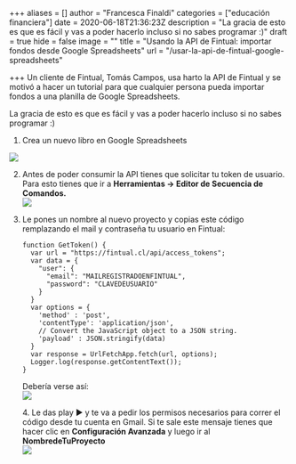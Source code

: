 +++
aliases = []
author = "Francesca Finaldi"
categories = ["educación financiera"]
date = 2020-06-18T21:36:23Z
description = "La gracia de esto es que es fácil y vas a poder hacerlo incluso si no sabes programar :)"
draft = true
hide = false
image = ""
title = "Usando la API de Fintual: importar fondos desde Google Spreadsheets"
url = "/usar-la-api-de-fintual-google-spreadsheets"

+++
Un cliente de Fintual, Tomás Campos, usa harto la API de Fintual y se motivó a hacer un tutorial para que cualquier persona pueda importar fondos a una planilla de Google Spreadsheets.

La gracia de esto es que es fácil y vas a poder hacerlo incluso si no sabes programar :)

1. Crea un nuevo libro en Google Spreadsheets

![](/uploads/2020-06-18/tutorial1.png)

2. Antes de poder consumir la API tienes que solicitar tu token de usuario. Para esto tienes que ir a **Herramientas → Editor de Secuencia de Comandos.  
   ![](/uploads/2020-06-18/tutorial2.png)**
3. Le pones un nombre al nuevo proyecto y copias este código remplazando el mail y contraseña tu usuario en Fintual:

       function GetToken() {  
         var url = "https://fintual.cl/api/access_tokens";
         var data = {
           "user": {
             "email": "MAILREGISTRADOENFINTUAL",
             "password": "CLAVEDEUSUARIO"
           }
         }
         var options = {
           'method' : 'post',
           'contentType': 'application/json',
           // Convert the JavaScript object to a JSON string.
           'payload' : JSON.stringify(data)
         }
         var response = UrlFetchApp.fetch(url, options);
         Logger.log(response.getContentText());
       }

   Debería verse así:  
   ![](/uploads/2020-06-20/tutorial3.png)

   4\. Le das play ► y te va a pedir los permisos necesarios para correr el código desde tu cuenta en Gmail. Si te sale este mensaje tienes que hacer clic en **Configuración Avanzada** y luego ir al **NombredeTuProyecto  
   ![](/uploads/2020-06-20/tutorial4.png)**
